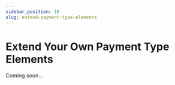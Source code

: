 ```yaml
---
sidebar_position: 10
slug: extend-payment-type-elements
---
```


# Extend Your Own Payment Type Elements

Coming soon...
